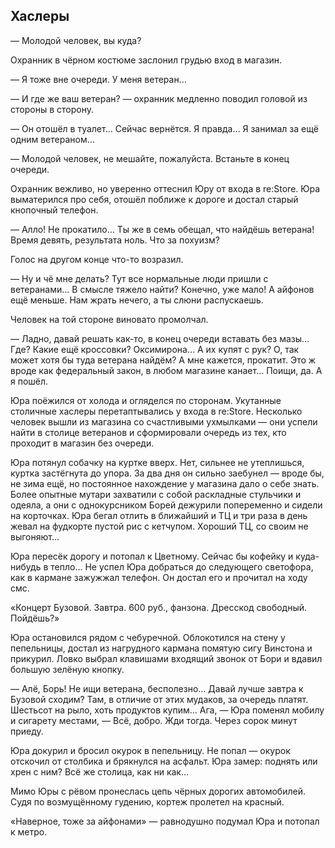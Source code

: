 ## Хаслеры
— Молодой человек, вы куда?

Охранник в чёрном костюме заслонил грудью вход в магазин.

— Я тоже вне очереди. У меня ветеран…

— И где же ваш ветеран? — охранник медленно поводил головой из стороны в сторону.

— Он отошёл в туалет… Сейчас вернётся. Я правда… Я занимал за ещё одним ветераном…

— Молодой человек, не мешайте, пожалуйста. Встаньте в конец очереди.

Охранник вежливо, но уверенно оттеснил Юру от входа в re:Store. Юра выматерился про себя, отошёл поближе к дороге и достал старый кнопочный телефон.

— Алло! Не прокатило… Ты же в семь обещал, что найдёшь ветерана! Время девять, результата ноль. Что за похуизм?

Голос на другом конце что-то возразил.

— Ну и чё мне делать? Тут все нормальные люди пришли с ветеранами… В смысле тяжело найти? Конечно, уже мало! А айфонов ещё меньше. Нам жрать нечего, а ты слюни распускаешь.

Человек на той стороне виновато промолчал.

— Ладно, давай решать как-то, в конец очереди вставать без мазы… Где? Какие ещё кроссовки? Оксимирона… А их купят с рук? О, так может хотя бы туда ветерана найдём? А мне кажется, прокатит. Это ж вроде как федеральный закон, в любом магазине канает… Поищи, да. А я пошёл.

Юра поёжился от холода и огляделся по сторонам. Укутанные столичные хаслеры перетаптывались у входа в re:Store. Несколько человек вышли из магазина со счастливыми ухмылками — они успели найти в столице ветеранов и сформировали очередь из тех, кто проходит в магазин без очереди.

Юра потянул собачку на куртке вверх. Нет, сильнее не утеплишься, куртка застёгнута до упора. За два дня он сильно заебунел — вроде бы, не зима ещё, но постоянное нахождение у магазина дало о себе знать. Более опытные мутари захватили с собой раскладные стульчики и одеяла, а они с однокурсником Борей дежурили попеременно и сидели на корточках. Юра бегал отлить в ближайший и ТЦ и три раза в день жевал на фудкорте пустой рис с кетчупом. Хороший ТЦ, со своим не выгоняют…

Юра пересёк дорогу и потопал к Цветному. Сейчас бы кофейку и куда-нибудь в тепло… Не успел Юра добраться до следующего светофора, как в кармане зажужжал телефон. Он достал его и прочитал на ходу смс.

«Концерт Бузовой. Завтра. 600 руб., фанзона. Дресскод свободный. Пойдёшь?»

Юра остановился рядом с чебуречной. Облокотился на стену у пепельницы, достал из нагрудного кармана помятую сигу Винстона и прикурил. Ловко выбрал клавишами входящий звонок от Бори и вдавил большую зелёную кнопку.

— Алё, Борь! Не ищи ветерана, бесполезно… Давай лучше завтра к Бузовой сходим? Там, в отличие от этих мудаков, за очередь платят. Шестьсот на рыло, хоть продуктов купим… Ага, — Юра поменял мобилу и сигарету местами, — Всё, добро. Жди тогда. Через сорок минут приеду.

Юра докурил и бросил окурок в пепельницу. Не попал — окурок отскочил от столбика и брякнулся на асфальт. Юра замер: поднять или хрен с ним? Всё же столица, как ни как…

Мимо Юры с рёвом пронеслась цепь чёрных дорогих автомобилей. Судя по возмущённому гудению, кортеж пролетел на красный.

«Наверное, тоже за айфонами» — равнодушно подумал Юра и потопал к метро.